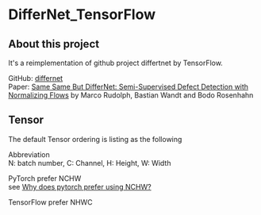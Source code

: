 # DifferNet_TensorFlow
## About this project
It's a reimplementation of github project differtnet by TensorFlow.<br/> 

GitHub: [differnet](https://github.com/marco-rudolph/differnet)<br/>
Paper: [Same Same But DifferNet: Semi-Supervised Defect Detection with Normalizing Flows](https://arxiv.org/abs/2008.12577) by Marco Rudolph, Bastian Wandt and Bodo Rosenhahn<br/>

## Tensor
The default Tensor ordering is listing as the following<br/>

Abbreviation<br/>
N: batch number, C: Channel, H: Height, W: Width<br/>

PyTorch prefer NCHW<br/>
see [Why does pytorch prefer using NCHW?](https://discuss.pytorch.org/t/why-does-pytorch-prefer-using-nchw/83637)<br/>

TensorFlow prefer NHWC<br/>

